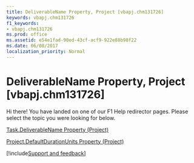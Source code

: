 ```yaml
---
title: DeliverableName Property, Project [vbapj.chm131726]
keywords: vbapj.chm131726
f1_keywords:
- vbapj.chm131726
ms.prod: office
ms.assetid: e54e1fad-90ed-43cf-acf9-922e88b98f22
ms.date: 06/08/2017
localization_priority: Normal
---
```



# DeliverableName Property, Project [vbapj.chm131726]

Hi there! You have landed on one of our F1 Help redirector pages. Please select the topic you were looking for below.

[Task.DeliverableName Property (Project)](https://msdn.microsoft.com/library/7ef9faef-d0e4-8f9d-5029-2f2a80489b95%28Office.15%29.aspx)

[Project.DefaultDurationUnits Property (Project)](https://msdn.microsoft.com/library/611ad984-d792-bf8c-b254-901fc8c952f1%28Office.15%29.aspx)

[!include[Support and feedback](~/includes/feedback-boilerplate.md)]